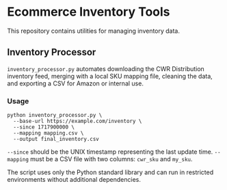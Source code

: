 # Ecommerce Inventory Tools

This repository contains utilities for managing inventory data.

## Inventory Processor

`inventory_processor.py` automates downloading the CWR Distribution inventory feed, merging with a local SKU mapping file, cleaning the data, and exporting a CSV for Amazon or internal use.

### Usage

```
python inventory_processor.py \
  --base-url https://example.com/inventory \
  --since 1717900000 \
  --mapping mapping.csv \
  --output final_inventory.csv
```

`--since` should be the UNIX timestamp representing the last update time. `--mapping` must be a CSV file with two columns: `cwr_sku` and `my_sku`.

The script uses only the Python standard library and can run in restricted environments without additional dependencies.
